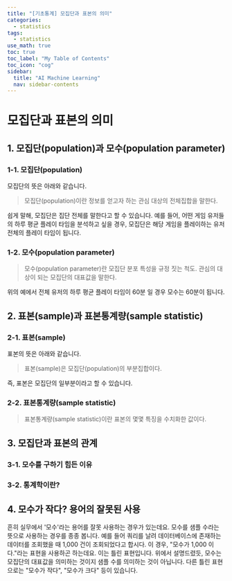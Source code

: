 ```yaml
---
title: "[기초통계] 모집단과 표본의 의미" 
categories:
  - statistics
tags:
  - statistics
use_math: true
toc: true
toc_label: "My Table of Contents"
toc_icon: "cog"
sidebar:
  title: "AI Machine Learning"
  nav: sidebar-contents
---
```


# 모집단과 표본의 의미

## 1. 모집단(population)과 모수(population parameter)

### 1-1. 모집단(population)

모집단의 뜻은 아래와 같습니다.

> 모집단(population)이란 정보를 얻고자 하는 관심 대상의 전체집합을 말한다. 

쉽게 말해, 모집단은 집단 전체를 말한다고 할 수 있습니다. 
예를 들어, 어떤 게임 유저들의 하루 평균 플레이 타임을 분석하고 싶을 경우, 모집단은 해당 게임을 플레이하는 유저 전체의 플레이 타임이 됩니다. 

### 1-2. 모수(population parameter)

> 모수(population parameter)란 모집단 분포 특성을 규정 짓는 척도. 관심의 대상이 되는 모집단의 대표값을 말한다.

위의 예에서 전체 유저의 하루 평균 플레이 타임이 60분 일 경우 모수는 60분이 됩니다.

## 2. 표본(sample)과 표본통계량(sample statistic)

### 2-1. 표본(sample)

표본의 뜻은 아래와 같습니다.

> 표본(sample)은 모집단(population)의 부분집합이다.

즉, 표본은 모집단의 일부분이라고 할 수 있습니다. 


### 2-2. 표본통계량(sample statistic)

> 표본통계량(sample statistic)이란 표본의 몇몇 특징을 수치화한 값이다.

## 3. 모집단과 표본의 관계

### 3-1. 모수를 구하기 힘든 이유

### 3-2. 통계학이란?

## 4. 모수가 작다? 용어의 잘못된 사용

흔히 실무에서 '모수'라는 용어를 잘못 사용하는 경우가 있는데요. 
모수를 샘플 수라는 뜻으로 사용하는 경우를 종종 봅니다. 
예를 들어 쿼리를 날려 데이터베이스에 존재하는 데이터를 조회했을 때 1,000 건이 조회되었다고 합시다. 
이 경우, "모수가 1,000 이다."라는 표현을 사용하곤 하는데요. 
이는 틀린 표현입니다. 위에서 설명드렸듯, 모수는 모집단의 대표값을 의미하는 것이지 샘플 수를 의미하는 것이 아닙니다. 
다른 틀린 표현으로는 "모수가 작다", "모수가 크다" 등이 있습니다. 
